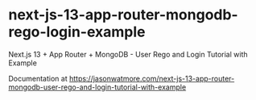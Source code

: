 # next-js-13-app-router-mongodb-rego-login-example

Next.js 13 + App Router + MongoDB - User Rego and Login Tutorial with Example

Documentation at https://jasonwatmore.com/next-js-13-app-router-mongodb-user-rego-and-login-tutorial-with-example
